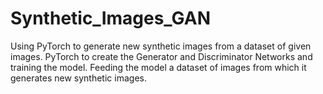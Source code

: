 # Synthetic_Images_GAN
Using PyTorch to generate new synthetic images from a dataset of given images.
PyTorch to create the Generator and Discriminator Networks and training the model.
Feeding the model a dataset of images from which it generates new synthetic images.

